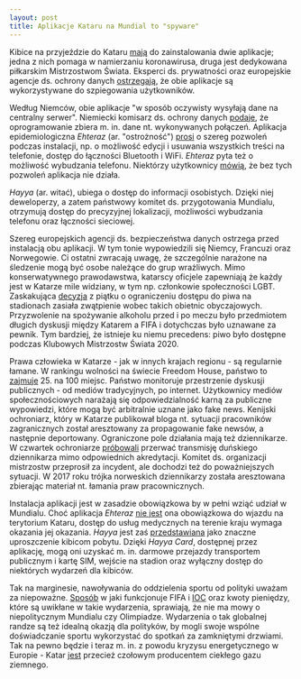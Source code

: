 ```yaml
---
layout: post
title: Aplikacje Kataru na Mundial to "spyware"
---
```


Kibice na przyjeździe do Kataru [mają](https://www.nrk.no/sport/everyone-going-to-the-world-cup-must-have-this-app---experts-are-now-sounding-the-alarm-1.16139267) do zainstalowania dwie aplikacje; jedna z nich pomaga w namierzaniu koronawirusa, druga jest dedykowana piłkarskim Mistrzostwom Świata. Eksperci ds. prywatności oraz europejskie agencje ds. ochrony danych [ostrzegają](https://www.politico.eu/article/qatar-world-cup-app-data-warning/), że obie aplikacje są wykorzystywane do szpiegowania użytkowników. 

Według Niemców, obie aplikacje "w sposób oczywisty wysyłają dane na centralny serwer". Niemiecki komisarz ds. ochrony danych [podaje](https://www.bfdi.bund.de/SharedDocs/Kurzmeldungen/DE/2022/22_Etheraz-Hayya.html), że oprogramowanie zbiera m. in. dane nt. wykonywanych połączeń. Aplikacja epidemiologiczna *Ehteraz* (ar. "ostrożność") [prosi](https://www.nrk.no/sport/everyone-going-to-the-world-cup-must-have-this-app---experts-are-now-sounding-the-alarm-1.16139267) o szereg pozwoleń podczas instalacji, np. o możliwość edycji i usuwania wszystkich treści na telefonie, dostęp do łączności Bluetooth i WiFi. *Ehteraz* pyta też o możliwość wybudzania telefonu. Niektórzy użytkownicy [mówią](https://play.google.com/store/apps/details?id=com.moi.covid19&gl=US), że bez tych pozwoleń aplikacja nie działa. 

*Hayya* (ar. witać), ubiega o dostęp do informacji osobistych. Dzięki niej deweloperzy, a zatem państwowy komitet ds. przygotowania Mundialu, otrzymują dostęp do precyzyjnej lokalizacji, możliwości wybudzania telefonu oraz łączności sieciowej. 

Szereg europejskich agencji ds. bezpieczeństwa danych ostrzega przed instalacją obu aplikacji. W tym tonie wypowiedzili się Niemcy, Francuzi oraz Norwegowie. Ci ostatni zwracają uwagę, że szczególnie narażone na śledzenie mogą być osobe należące do grup wrażliwych. Mimo konserwatywnego prawodawstwa, katarscy oficjele zapewniają że każdy jest w Katarze mile widziany, w tym np. członkowie społeczności LGBT. Zaskakująca [decyzja](https://wyborcza.pl/7,154903,29155274,katar-2022-fifa-w-szoku-w-ostatnim-momencie-przez-mundialem.html#S.TD-K.C-B.3-L.1.duzy) z piątku o ograniczeniu dostępu do piwa na stadionach zasiała zwątpienie wobec takich obietnic obyczajowych. Przyzwolenie na spożywanie alkoholu przed i po meczu było przedmiotem długich dyskusji między Katarem a FIFA i dotychczas było uznawane za pewnik. Tym bardziej, że istnieje ku niemu precedens: piwo było dostępne podczas Klubowych Mistrzostw Świata 2020. 

Prawa człowieka w Katarze - jak w innych krajach regionu - są regularnie łamane. W rankingu wolności na świecie Freedom House, państwo to [zajmuje](https://freedomhouse.org/country/qatar/freedom-world/2022) 25. na 100 miejsc. Państwo monitoruje przestrzenie dyskusji publicznych - od mediów tradycyjnych, po internet. Użytkownicy mediów społecznościowych narażają się odpowiedzialność karną za publiczne wypowiedzi, które mogą być arbitralnie uznane jako fake news. Kenijski ochroniarz, który w Katarze publikował bloga nt. sytuacji pracowników zagranicznych został aresztowany za propagowanie fake newsów, a następnie deportowany. Ograniczone pole działania mają też dziennikarze. W czwartek ochroniarze [próbowali](https://www.bbc.com/news/av/world-63656858) przerwać transmisję duńskiego dziennikarza mimo odpowiednich akredytacji. Komitet ds. organizacji mistrzostw przeprosił za incydent, ale dochodzi też do poważniejszych sytuacji. W 2017 roku trójka norweskich dziennikarzy została aresztowana zbierając materiał nt. łamania praw pracownicznych. 

Instalacja aplikacji jest w zasadzie obowiązkowa by w pełni wziąć udział w Mundialu. Choć aplikacja *Ehteraz* [nie jest](https://covid19.moph.gov.qa/EN/travel-and-return-policy/Pages/default.aspx) ona obowiązkowa do wjazdu na terytorium Kataru, dostęp do usług medycznych na terenie kraju wymaga okazania jej okazania. *Hayya* jest zaś [przedstawiana](https://www.qatar2022.qa/en/hayya-card-benefits) jako znaczne uproszczenie kibicom pobytu. Dzięki *Hayya Card*, dostępnej przez aplikację, mogą oni uzyskać m. in. darmowe przejazdy transportem publicznym i kartę SIM, wejście na stadion oraz wyłączny dostęp do niektórych wydarzeń dla kibiców. 

Tak na marginesie, nawoływania do oddzielenia sportu od polityki uważam za niepoważne. [Sposób](https://lubimyczytac.pl/ksiazka/4911864/the-ugly-game-the-qatari-plot-to-buy-the-world-cup) w jaki funkcjonuje FIFA i [IOC](https://www.britannica.com/sports/Olympic-Games/Corruption) oraz kwoty pieniędzy, które są uwikłane w takie wydarzenia, sprawiają, że nie ma mowy o niepolitycznym Mundialu czy Olimpiadze. Wydarzenia o tak globalnej randze są też idealną okazją dla polityków, by mogli swoje wspólne doświadczanie sportu wykorzystać do spotkań za zamkniętymi drzwiami. Tak na pewno będzie i teraz m. in. z powodu kryzysu energetycznego w Europie - Katar [jest](https://www.mei.edu/publications/qatar-and-global-lng-potential-pivot-asia-europe) przecież czołowym producentem ciekłego gazu ziemnego. 
